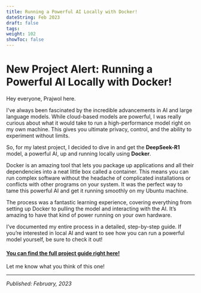 ```yaml
---
title: Running a Powerful AI Locally with Docker!
dateString: Feb 2023
draft: false
tags:
weight: 102
showToc: false
---
```

# New Project Alert: Running a Powerful AI Locally with Docker!

Hey everyone, Prajwol here.

I've always been fascinated by the incredible advancements in AI and large language models. While cloud-based models are powerful, I was really curious about what it would take to run a high-performance model right on my own machine. This gives you ultimate privacy, control, and the ability to experiment without limits.

So, for my latest project, I decided to dive in and get the **DeepSeek-R1** model, a powerful AI, up and running locally using **Docker**.

Docker is an amazing tool that lets you package up applications and all their dependencies into a neat little box called a container. This means you can run complex software without the headache of complicated installations or conflicts with other programs on your system. It was the perfect way to tame this powerful AI and get it running smoothly on my Ubuntu machine.

The process was a fantastic learning experience, covering everything from setting up Docker to pulling the model and interacting with the AI. It’s amazing to have that kind of power running on your own hardware.

I’ve documented my entire process in a detailed, step-by-step guide. If you’re interested in local AI and want to see how you can run a powerful model yourself, be sure to check it out!

#### [You can find the full project guide right here!](/projects/running-deepseek-r1-on-docker-container-on-ubuntu/)

Let me know what you think of this one!

---
*Published: February, 2023*